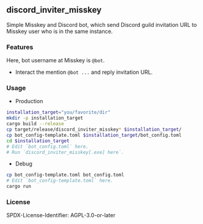 ## discord_inviter_misskey
Simple Misskey and Discord bot, which send Discord guild invitation URL to Misskey user who is in the same instance.

### Features
Here, bot username at Misskey is `@bot`.
- Interact the mention `@bot ...` and reply invitation URL.

### Usage
- Production
```bash
installation_target="you/favorite/dir"
mkdir -p installation_target
cargo build --release
cp target/release/discord_inviter_misskey* $installation_target/
cp bot_config-template.toml $installation_target/bot_config.toml
cd $installation_target
# Edit `bot_config.toml` here.
# Run `discord_inviter_misskey[.exe] here`.
```

- Debug
```bash
cp bot_config-template.toml bot_config.toml
# Edit `bot_config-template.toml` here.
cargo run
```

### License
SPDX-License-Identifier: AGPL-3.0-or-later
